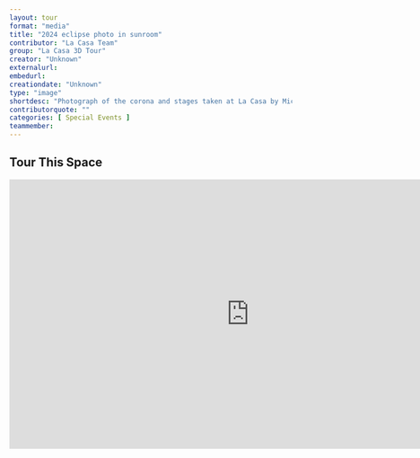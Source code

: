 ```yaml
---
layout: tour
format: "media"
title: "2024 eclipse photo in sunroom"
contributor: "La Casa Team"
group: "La Casa 3D Tour"
creator: "Unknown"
externalurl: 
embedurl: 
creationdate: "Unknown"
type: "image"
shortdesc: "Photograph of the corona and stages taken at La Casa by Micheal Garza during the Total Solar Eclipse of April 8th, 2024."
contributorquote: ""
categories: [ Special Events ]
teammember: 
---
```


## Tour This Space

<iframe width="853" height="480" src="https://my.matterport.com/show/?m=gv4FA5FjbQf&ss=34&sr=-.73%2C1.26&tag=0sZk5qFOv5E&pin-pos=14.79%2C1.29%2C-9.13" frameborder="0" allowfullscreen allow="xr-spatial-tracking"></iframe>